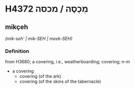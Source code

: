 # H4372 מִכְסֶה / מכסה

## mikçeh

_(mik-seh' | mik-SEH | meek-SEH)_

### Definition

from H3680; a covering, i.e., weatherboarding; covering; n-m

- a covering
  - covering (of the ark)
  - covering (of the skins of the tabernacle)
